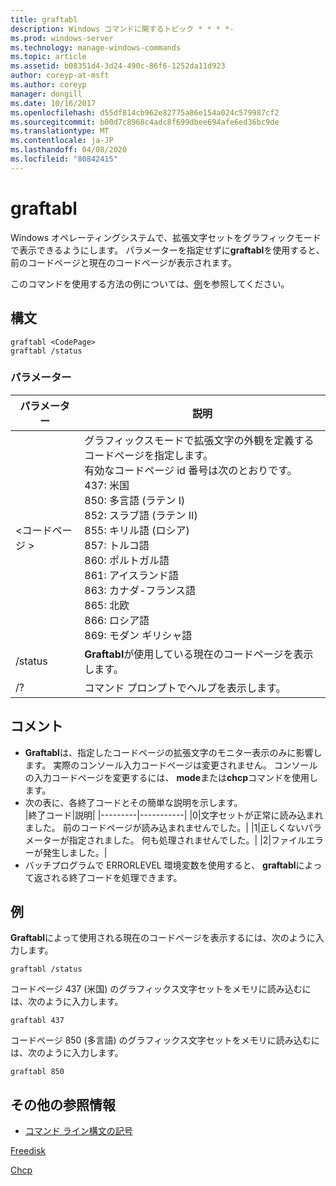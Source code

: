 ```yaml
---
title: graftabl
description: Windows コマンドに関するトピック * * * *-
ms.prod: windows-server
ms.technology: manage-windows-commands
ms.topic: article
ms.assetid: b08351d4-3d24-490c-86f6-1252da11d923
author: coreyp-at-msft
ms.author: coreyp
manager: dongill
ms.date: 10/16/2017
ms.openlocfilehash: d55df814cb962e82775a86e154a024c579987cf2
ms.sourcegitcommit: b00d7c8968c4adc8f699dbee694afe6ed36bc9de
ms.translationtype: MT
ms.contentlocale: ja-JP
ms.lasthandoff: 04/08/2020
ms.locfileid: "80842415"
---
```

# <a name="graftabl"></a>graftabl



Windows オペレーティングシステムで、拡張文字セットをグラフィックモードで表示できるようにします。 パラメーターを指定せずに**graftabl**を使用すると、前のコードページと現在のコードページが表示されます。

このコマンドを使用する方法の例については、[例](#BKMK_examples)を参照してください。

## <a name="syntax"></a>構文

```
graftabl <CodePage>
graftabl /status
```

### <a name="parameters"></a>パラメーター

|パラメーター|説明|
|---------|-----------|
|\<コードページ >|グラフィックスモードで拡張文字の外観を定義するコードページを指定します。</br>有効なコードページ id 番号は次のとおりです。</br>437: 米国</br>850: 多言語 (ラテン I)</br>852: スラブ語 (ラテン II)</br>855: キリル語 (ロシア)</br>857: トルコ語</br>860: ポルトガル語</br>861: アイスランド語</br>863: カナダ-フランス語</br>865: 北欧</br>866: ロシア語</br>869: モダン ギリシャ語|
|/status|**Graftabl**が使用している現在のコードページを表示します。|
|/?|コマンド プロンプトでヘルプを表示します。|

## <a name="remarks"></a>コメント

-   **Graftabl**は、指定したコードページの拡張文字のモニター表示のみに影響します。 実際のコンソール入力コードページは変更されません。 コンソールの入力コードページを変更するには、 **mode**または**chcp**コマンドを使用します。
-   次の表に、各終了コードとその簡単な説明を示します。  
    |終了コード|説明|
    |---------|-----------|
    |0|文字セットが正常に読み込まれました。 前のコードページが読み込まれませんでした。|
    |1|正しくないパラメーターが指定されました。 何も処理されませんでした。|
    |2|ファイルエラーが発生しました。|
-   バッチプログラムで ERRORLEVEL 環境変数を使用すると、 **graftabl**によって返される終了コードを処理できます。

## <a name="examples"></a><a name=BKMK_examples></a>例

**Graftabl**によって使用される現在のコードページを表示するには、次のように入力します。
```
graftabl /status
```
コードページ 437 (米国) のグラフィックス文字セットをメモリに読み込むには、次のように入力します。
```
graftabl 437
```
コードページ 850 (多言語) のグラフィックス文字セットをメモリに読み込むには、次のように入力します。
```
graftabl 850
```

## <a name="additional-references"></a>その他の参照情報

- [コマンド ライン構文の記号](command-line-syntax-key.md)

[Freedisk](freedisk.md)

[Chcp](chcp.md)